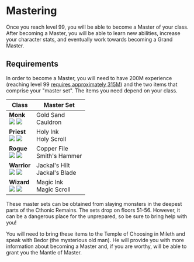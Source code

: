 # Mastering

Once you reach level 99, you will be able to become a Master of your class. After becoming a Master, you will be able to learn new abilities, increase your character stats, and eventually work towards becoming a Grand Master.

## Requirements

In order to become a Master, you will need to have 200M experience (reaching level 99 [requires approximately 315M](../../hunting/#experience-needed)) and the two items that comprise your "master set". The items you need depend on your class.

| **Class** | **Master Set** |
| - | - |
| **Monk** <br> <img src="../../images/sprites/male_monk.png"/> <img src="../../images/sprites/female_monk.png"/> | Gold Sand <br> Cauldron |
| **Priest** <br> <img src="../../images/sprites/male_priest.png"/> <img src="../../images/sprites/female_priest.png"/> | Holy Ink <br> Holy Scroll |
| **Rogue** <br> <img src="../../images/sprites/male_rogue.png"/> <img src="../../images/sprites/female_rogue.png"/> | Copper File <br> Smith's Hammer |
| **Warrior** <br> <img src="../../images/sprites/male_warrior.png"/> <img src="../../images/sprites/female_warrior.png"/> | Jackal's Hilt <br> Jackal's Blade |
| **Wizard** <br> <img src="../../images/sprites/male_wizard.png"/> <img src="../../images/sprites/female_wizard.png"/> | Magic Ink <br> Magic Scroll |

These master sets can be obtained from slaying monsters in the deepest parts of the Cthonic Remains. The sets drop on floors 51-56. However, it can be a dangerous place for the unprepared, so be sure to bring help with you!

You will need to bring these items to the Temple of Choosing in Mileth and speak with Bedor (the mysterious old man). He will provide you with more information about becoming a Master and, if you are worthy, will be able to grant you the Mantle of Master.

